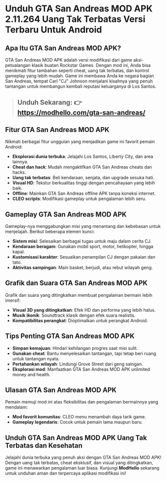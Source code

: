 # Unduh GTA San Andreas MOD APK 2.11.264 Uang Tak Terbatas Versi Terbaru Untuk Android

## **Apa Itu GTA San Andreas MOD APK?**  
GTA San Andreas MOD APK adalah versi modifikasi dari game aksi-petualangan klasik buatan Rockstar Games. Dengan mod ini, Anda bisa menikmati fitur tambahan seperti cheat, uang tak terbatas, dan kontrol gameplay yang lebih mudah. Game ini membawa Anda ke negara bagian San Andreas, tempat Carl "CJ" Johnson menjalani kisahnya yang penuh tantangan untuk membangun kembali reputasi keluarganya di Los Santos.  

> ## Unduh Sekarang: 👉 https://modhello.com/gta-san-andreas/

## **Fitur GTA San Andreas MOD APK**  
Nikmati berbagai fitur unggulan yang menjadikan game ini favorit pemain Android:  
- **Eksplorasi dunia terbuka**: Jelajahi Los Santos, Liberty City, dan area lainnya.  
- **Cheat dan hack**: Mudah mengaktifkan GTA San Andreas cheats dan hacks.  
- **Uang tak terbatas**: Beli kendaraan, senjata, dan upgrade sesuka hati.  
- **Visual HD**: Tekstur berkualitas tinggi dengan pencahayaan yang lebih baik.  
- **Offline**: Mainkan GTA San Andreas offline APK tanpa koneksi internet.  
- **CLEO scripts**: Modifikasi gameplay untuk pengalaman lebih seru.  

## **Gameplay GTA San Andreas MOD APK**  
Gameplay-nya menggabungkan misi yang menantang dan kebebasan untuk menjelajah. Berikut beberapa elemen kunci:  
- **Sistem misi**: Selesaikan berbagai tugas untuk maju dalam cerita CJ.  
- **Kendaraan beragam**: Gunakan mobil sport, motor, helikopter, hingga kapal.  
- **Kustomisasi karakter**: Sesuaikan penampilan CJ dengan pakaian dan tato.  
- **Aktivitas sampingan**: Main basket, berjudi, atau rebut wilayah geng.  

## **Grafik dan Suara GTA San Andreas MOD APK**  
Grafik dan suara yang ditingkatkan membuat pengalaman bermain lebih imersif:  
- **Visual 3D yang ditingkatkan**: Efek HD dan performa yang lebih halus.  
- **Musik ikonik**: Soundtrack klasik dengan efek suara realistis.  
- **Kompatibilitas perangkat**: Dioptimalkan untuk perangkat Android.  

## **Tips Penting GTA San Andreas MOD APK**  
- **Simpan kemajuan**: Hindari kehilangan progres saat misi sulit.  
- **Gunakan cheat**: Bantu menyelesaikan tantangan, tapi tetap beri ruang untuk tantangan nyata.  
- **Pertahankan wilayah**: Lindungi Grove Street dari geng saingan.  
- **Eksplorasi mod**: Manfaatkan GTA San Andreas MOD APK unlimited money and health.  

## **Ulasan GTA San Andreas MOD APK**  
Pemain memuji mod ini atas fleksibilitas dan pengalaman bermainnya yang mendalam:  
- **Mod favorit komunitas**: CLEO menu menambah daya tarik game.  
- **Gameplay legendaris**: Cocok untuk pemain lama maupun baru.  

## **Unduh GTA San Andreas MOD APK Uang Tak Terbatas dan Kesehatan**  
Jelajahi dunia terbuka yang penuh aksi dengan GTA San Andreas MOD APK! Dengan uang tak terbatas, cheat eksklusif, dan visual yang ditingkatkan, game ini menawarkan pengalaman luar biasa. Kunjungi **ModHello** sekarang untuk unduhan aman dan terpercaya aplikasi modifikasi ini!  
